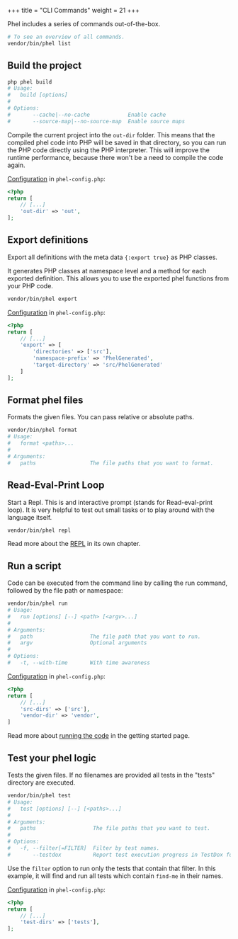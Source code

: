+++
title = "CLI Commands"
weight = 21
+++

Phel includes a series of commands out-of-the-box.

```bash
# To see an overview of all commands.
vendor/bin/phel list
```

## Build the project

```bash
php phel build
# Usage:
#   build [options]
#
# Options:
#       --cache|--no-cache            Enable cache
#       --source-map|--no-source-map  Enable source maps
```

Compile the current project into the `out-dir` folder. This means that the compiled phel code into PHP will be saved in that directory, so you can run the PHP code directly using the PHP interpreter. This will improve the runtime performance, because there won't be a need to compile the code again.

[Configuration](/documentation/configuration/) in `phel-config.php`:
```php
<?php
return [
    // [...]
    'out-dir' => 'out',
];
```

## Export definitions

Export all definitions with the meta data `{:export true}` as PHP classes. 

It generates PHP classes at namespace level and a method for each exported definition. This allows you to use the exported phel functions from your PHP code.

```bash
vendor/bin/phel export
```

[Configuration](/documentation/configuration/) in `phel-config.php`:
```php
<?php
return [
    // [...]
    'export' => [
        'directories' => ['src'],
        'namespace-prefix' => 'PhelGenerated',
        'target-directory' => 'src/PhelGenerated'
    ]
];
```

## Format phel files

Formats the given files. You can pass relative or absolute paths.

```bash
vendor/bin/phel format
# Usage:
#   format <paths>...
# 
# Arguments:
#   paths                 The file paths that you want to format.
```

## Read-Eval-Print Loop

Start a Repl. This is and interactive prompt (stands for Read-eval-print loop). It is very helpful to test out small tasks or to play around with the language itself.

```bash
vendor/bin/phel repl
```

Read more about the [REPL](/documentation/repl) in its own chapter.

## Run a script

Code can be executed from the command line by calling the run command, followed by the file path or namespace:

```bash
vendor/bin/phel run
# Usage:
#   run [options] [--] <path> [<argv>...]
# 
# Arguments:
#   path                  The file path that you want to run.
#   argv                  Optional arguments
# 
# Options:
#   -t, --with-time       With time awareness
```

[Configuration](/documentation/configuration/) in `phel-config.php`:
```php
<?php
return [
    // [...]
    'src-dirs' => ['src'],
    'vendor-dir' => 'vendor',
]
```

Read more about [running the code](/documentation/getting-started/#running-the-code) in the getting started page.

## Test your phel logic

Tests the given files. If no filenames are provided all tests in the "tests" directory are executed.

```bash
vendor/bin/phel test
# Usage:
#   test [options] [--] [<paths>...]
# 
# Arguments:
#   paths                  The file paths that you want to test.
# 
# Options:
#   -f, --filter[=FILTER]  Filter by test names.
#       --testdox          Report test execution progress in TestDox format.

```

Use the `filter` option to run only the tests that contain that filter. In this example, it will find and run all tests which contain `find-me` in their names.

[Configuration](/documentation/configuration/) in `phel-config.php`:
```php
<?php
return [
    // [...]
    'test-dirs' => ['tests'],
];
```
